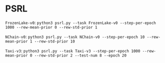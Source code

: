 # PSRL

`FrozenLake-v0`: `python3 psrl.py --task FrozenLake-v0 --step-per-epoch 1000 --rew-mean-prior 0 --rew-std-prior 1`

`NChain-v0`: `python3 psrl.py --task NChain-v0 --step-per-epoch 10 --rew-mean-prior 1 --rew-std-prior 10`

`Taxi-v3`: `python3 psrl.py --task Taxi-v3 --step-per-epoch 1000 --rew-mean-prior 0 --rew-std-prior 2 --test-num 8 --epoch 20`
